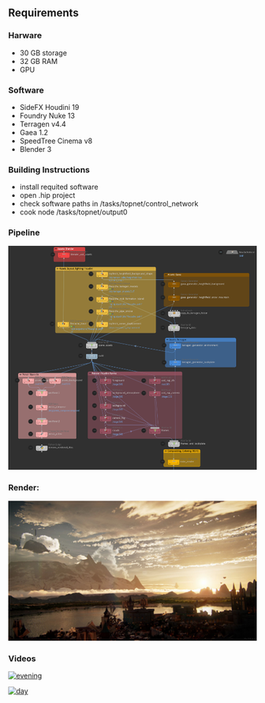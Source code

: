 ## Requirements
### Harware
* 30 GB storage
* 32 GB RAM
* GPU

### Software
* SideFX Houdini 19
* Foundry Nuke 13
* Terragen v4.4
* Gaea 1.2
* SpeedTree Cinema v8
* Blender 3

### Building Instructions
* install requited software
* open .hip project
* check software paths in /tasks/topnet/control_network
* cook node /tasks/topnet/output0 

### Pipeline
![pipeline](media/pipeline.png)

### Render:
![Render](media/thumbnail.jpg)

### Videos

[![evening](http://img.youtube.com/vi/dr_VxMOegPo/0.jpg)](https://youtu.be/dr_VxMOegPo "evening")

[![day](http://img.youtube.com/vi/qryQaijPe0E/0.jpg)](https://youtu.be/qryQaijPe0E "day")